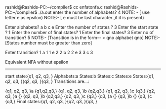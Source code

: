 rashid@Rashids-PC:~/compiler$ cc enfatonfa.c
rashid@Rashids-PC:~/compiler$ ./a.out
enter the number of alphabets?
4
NOTE: - [ use letter e as epsilon)
NOTE:- [ e must be last character ,if it is present)

Enter alphabets?
a
b
c
e
Enter the number of states ?
3
Enter the start state ?
1
Enter the number of final states?
1
Enter the final states?
3
Enter no of transition?
5
NOTE:- [Transition is in the form-- > qno alphabet qno]
NOTE:- [States number must be greater than zero]

Enter transition?
1 a 1
1 e 2
2 b 2
2 e 3
3 c 3

Equivalent NFA without epsilon
- - - - - - - - - - - - - - - - - - - - - - - - - - - - - - - - - - -
start state:{q1,        q2,     q3,     }
Alphabets:a
States:b
States:c
States:e
States:{q1,     q2,     q3,     }{q2,   q3,     }{q3,   }
Transitions are...:

{q1,    q2,     q3,     }a      {q1,q2,q3,}
{q1,    q2,     q3,     }b      {q2,q3,}
{q1,    q2,     q3,     }c      {q3,}
{q2,    q3,     }a      {}
{q2,    q3,     }b      {q2,q3,}
{q2,    q3,     }c      {q3,}
{q3,    }a      {}
{q3,    }b      {}
{q3,    }c      {q3,}
Final states:{q1,       q2,     q3,     }{q2,   q3,     }{q3,   }